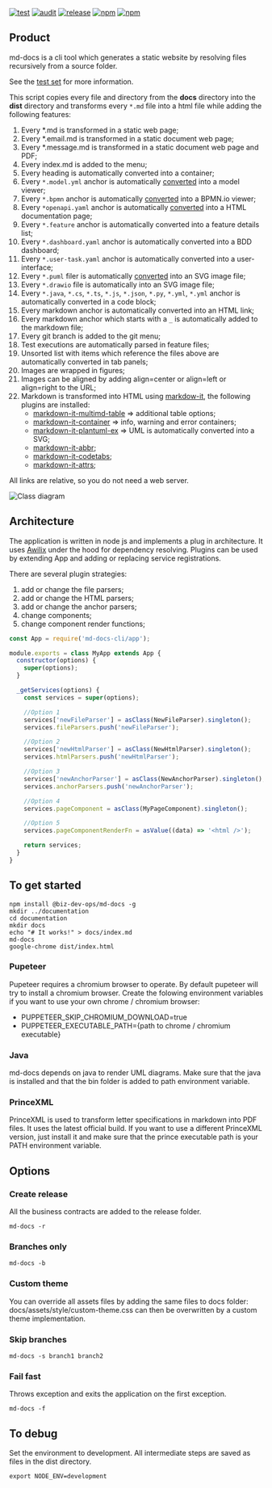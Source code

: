 [![test](https://github.com/synionnl/md-docs-cli/actions/workflows/test.yml/badge.svg)](https://github.com/synionnl/md-docs-cli/actions/workflows/test.yml)
[![audit](https://github.com/synionnl/md-docs-cli/actions/workflows/audit.yml/badge.svg)](https://github.com/synionnl/md-docs-cli/actions/workflows/audit.yml) 
[![release](https://github.com/synionnl/md-docs-cli/actions/workflows/release.yml/badge.svg)](https://github.com/synionnl/md-docs-cli/actions/workflows/release.yml)
[![npm](https://img.shields.io/npm/v/@biz-dev-ops/md-docs.svg)](https://npmjs.org/package/@biz-dev-ops/md-docs)
[![npm](https://img.shields.io/npm/dm/@biz-dev-ops/md-docs.svg)](https://npmjs.org/package/@biz-dev-ops/md-docs)

## Product

md-docs is a cli tool which generates a static website by resolving files recursively from a source folder.

See the [test set](https://github.com/synionnl/md-docs-cli/tree/main/tests) for more information.

This script copies every file and directory from the **docs** directory into the **dist** directory and transforms every `*.md` file into a html file while adding the following features:

1. Every *.md is transformed in a static web page;
2. Every *.email.md is transformed in a static document web page;
3. Every *.message.md is transformed in a static document web page and PDF;
4. Every index.md is added to the menu;
5. Every heading is automatically converted into a container;
6. Every `*.model.yml` anchor is automatically [converted](https://github.com/synionnl/model-viewer) into a model viewer;
7. Every `*.bpmn` anchor is automatically [converted](https://bpmn.io/toolkit/bpmn-js/) into a BPMN.io viewer;
8. Every `*openapi.yaml` anchor is automatically [converted](https://github.com/OpenAPITools/openapi-generator) into a HTML documentation page;
9.  Every `*.feature` anchor is automatically converted into a feature details list;
10. Every `*.dashboard.yaml` anchor is automatically converted into a BDD dashboard;
11. Every `*.user-task.yaml` anchor is automatically converted into a user-interface;
12. Every `*.puml` filer is automatically [converted](https://plantuml.com/) into an SVG image file;
13. Every `*.drawio` file is automatically into an SVG image file;
14. Every `*.java`, `*.cs`, `*.ts`, `*.js`, `*.json`, `*.py`, `*.yml`, `*.yml` anchor is automatically converted in a code block; 
15. Every markdown anchor is automatically converted into an HTML link;
16. Every markdown anchor which starts with a `_` is automatically added to the markdown file; 
17. Every git branch is added to the git menu;
18. Test executions are automatically parsed in feature files;
19. Unsorted list with items which reference the files above are automatically converted in tab panels;
20. Images are wrapped in figures;
21. Images can be aligned by adding align=center or align=left or align=right to the URL;
22. Markdown is transformed into HTML using [markdow-it](https://www.npmjs.com/package/markdown-it), the following plugins are installed:
    * [markdown-it-multimd-table](https://www.npmjs.com/package/markdown-it-multimd-table) => additional table options;
    * [markdown-it-container](https://www.npmjs.com/package/markdown-it-container) => info, warning and error containers;
    * [markdown-it-plantuml-ex](https://www.npmjs.com/package/markdown-it-plantuml-ex) => UML is automatically converted into a SVG;
    * [markdown-it-abbr](https://www.npmjs.com/package/markdown-it-abbr);
    * [markdown-it-codetabs](https://www.npmjs.com/package/markdown-it-codetabs);
    * [markdown-it-attrs](https://www.npmjs.com/package/markdown-it-attrs);

All links are relative, so you do not need a web server.

![Class diagram](https://raw.githubusercontent.com/synionnl/md-docs-cli/main/class-diagram.puml.svg)

## Architecture

The application is written in node js and implements a plug in architecture. It uses [Awilix](https://github.com/jeffijoe/awilix/) under the hood for dependency resolving. Plugins can be used by extending App and adding or replacing service registrations.

There are several plugin strategies:

1. add or change the file parsers;
1. add or change the HTML parsers;
1. add or change the anchor parsers;
1. change components;
1. change component render functions;

```js
const App = require('md-docs-cli/app');

module.exports = class MyApp extends App {
  constructor(options) {
    super(options);
  }

  _getServices(options) {
    const services = super(options);

    //Option 1
    services['newFileParser'] = asClass(NewFileParser).singleton();
    services.fileParsers.push('newFileParser');

    //Option 2
    services['newHtmlParser'] = asClass(NewHtmlParser).singleton();
    services.htmlParsers.push('newHtmlParser');

    //Option 3
    services['newAnchorParser'] = asClass(NewAnchorParser).singleton();
    services.anchorParsers.push('newAnchorParser');

    //Option 4
    services.pageComponent = asClass(MyPageComponent).singleton();

    //Option 5
    services.pageComponentRenderFn = asValue((data) => '<html />');

    return services;
  }
}
```

## To get started

```
npm install @biz-dev-ops/md-docs -g
mkdir ../documentation
cd documentation
mkdir docs
echo "# It works!" > docs/index.md
md-docs
google-chrome dist/index.html
```

### Pupeteer

Pupeteer requires a chromium browser to operate. By default pupeteer will try to install a chromium browser. Create the folowing environment variables if you want to use your own chrome / chromium browser:

* PUPPETEER_SKIP_CHROMIUM_DOWNLOAD=true
* PUPPETEER_EXECUTABLE_PATH={path to chrome / chromium executable}

### Java

md-docs depends on java to render UML diagrams. Make sure that the java is installed and that the bin folder is added to path environment variable.

### PrinceXML

PrinceXML is used to transform letter specifications in markdown into PDF files. It uses the latest official build. If you want to use a different PrinceXML version, just install it and make sure that the prince executable path is your PATH environment variable.

## Options

### Create release

All the business contracts are added to the release folder.

```
md-docs -r
```

### Branches only

```
md-docs -b
```

### Custom theme

You can override all assets files by adding the same files to docs folder:  docs/assets/style/custom-theme.css can then be overwritten by a custom theme implementation.

### Skip branches

```
md-docs -s branch1 branch2
```

### Fail fast

Throws exception and exits the application on the first exception.

```
md-docs -f
```

## To debug

Set the environment to development. All intermediate steps are saved as files in the dist directory.

```
export NODE_ENV=development
```
